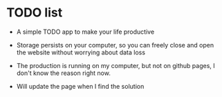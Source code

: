 # TODO list

- A simple TODO app to make your life productive
- Storage persists on your computer, so you can freely close and open
  the website without worrying about data loss

- The production is running on my computer, but not on github pages, I
  don't know the reason right now.
- Will update the page when I find the solution
